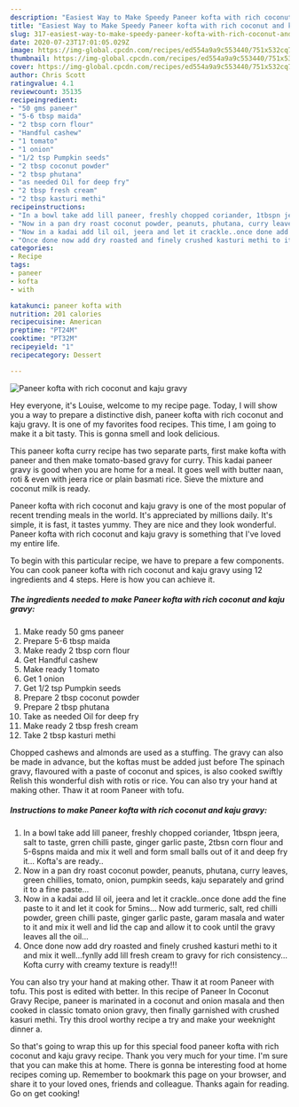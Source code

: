 ```yaml
---
description: "Easiest Way to Make Speedy Paneer kofta with rich coconut and kaju gravy"
title: "Easiest Way to Make Speedy Paneer kofta with rich coconut and kaju gravy"
slug: 317-easiest-way-to-make-speedy-paneer-kofta-with-rich-coconut-and-kaju-gravy
date: 2020-07-23T17:01:05.029Z
image: https://img-global.cpcdn.com/recipes/ed554a9a9c553440/751x532cq70/paneer-kofta-with-rich-coconut-and-kaju-gravy-recipe-main-photo.jpg
thumbnail: https://img-global.cpcdn.com/recipes/ed554a9a9c553440/751x532cq70/paneer-kofta-with-rich-coconut-and-kaju-gravy-recipe-main-photo.jpg
cover: https://img-global.cpcdn.com/recipes/ed554a9a9c553440/751x532cq70/paneer-kofta-with-rich-coconut-and-kaju-gravy-recipe-main-photo.jpg
author: Chris Scott
ratingvalue: 4.1
reviewcount: 35135
recipeingredient:
- "50 gms paneer"
- "5-6 tbsp maida"
- "2 tbsp corn flour"
- "Handful cashew"
- "1 tomato"
- "1 onion"
- "1/2 tsp Pumpkin seeds"
- "2 tbsp coconut powder"
- "2 tbsp phutana"
- "as needed Oil for deep fry"
- "2 tbsp fresh cream"
- "2 tbsp kasturi methi"
recipeinstructions:
- "In a bowl take add lill paneer, freshly chopped coriander, 1tbspn jeera, salt to taste, grren chilli paste, ginger garlic paste, 2tbsn corn flour and 5-6spns maida and mix it well and form small balls out of it and deep fry it... Kofta&#39;s are ready.."
- "Now in a pan dry roast coconut powder, peanuts, phutana, curry leaves, green chillies, tomato, onion, pumpkin seeds, kaju separately and grind it to a fine paste..."
- "Now in a kadai add lil oil, jeera and let it crackle..once done add the fine paste to it and let it cook for 5mins... Now add turmeric, salt, red chilli powder, green chilli paste, ginger garlic paste, garam masala and water to it and mix it well and lid the cap and allow it to cook until the gravy leaves all the oil..."
- "Once done now add dry roasted and finely crushed kasturi methi to it and mix it well...fynlly add lill fresh cream to gravy for rich consistency... Kofta curry with creamy texture is ready!!!"
categories:
- Recipe
tags:
- paneer
- kofta
- with

katakunci: paneer kofta with 
nutrition: 201 calories
recipecuisine: American
preptime: "PT24M"
cooktime: "PT32M"
recipeyield: "1"
recipecategory: Dessert

---
```



![Paneer kofta with rich coconut and kaju gravy](https://img-global.cpcdn.com/recipes/ed554a9a9c553440/751x532cq70/paneer-kofta-with-rich-coconut-and-kaju-gravy-recipe-main-photo.jpg)

Hey everyone, it's Louise, welcome to my recipe page. Today, I will show you a way to prepare a distinctive dish, paneer kofta with rich coconut and kaju gravy. It is one of my favorites food recipes. This time, I am going to make it a bit tasty. This is gonna smell and look delicious.

This paneer kofta curry recipe has two separate parts, first make kofta with paneer and then make tomato-based gravy for curry. This kadai paneer gravy is good when you are home for a meal. It goes well with butter naan, roti &amp; even with jeera rice or plain basmati rice. Sieve the mixture and coconut milk is ready.

Paneer kofta with rich coconut and kaju gravy is one of the most popular of recent trending meals in the world. It's appreciated by millions daily. It's simple, it is fast, it tastes yummy. They are nice and they look wonderful. Paneer kofta with rich coconut and kaju gravy is something that I've loved my entire life.


To begin with this particular recipe, we have to prepare a few components. You can cook paneer kofta with rich coconut and kaju gravy using 12 ingredients and 4 steps. Here is how you can achieve it.

<!--inarticleads1-->

##### The ingredients needed to make Paneer kofta with rich coconut and kaju gravy:

1. Make ready 50 gms paneer
1. Prepare 5-6 tbsp maida
1. Make ready 2 tbsp corn flour
1. Get Handful cashew
1. Make ready 1 tomato
1. Get 1 onion
1. Get 1/2 tsp Pumpkin seeds
1. Prepare 2 tbsp coconut powder
1. Prepare 2 tbsp phutana
1. Take as needed Oil for deep fry
1. Make ready 2 tbsp fresh cream
1. Take 2 tbsp kasturi methi


Chopped cashews and almonds are used as a stuffing. The gravy can also be made in advance, but the koftas must be added just before The spinach gravy, flavoured with a paste of coconut and spices, is also cooked swiftly Relish this wonderful dish with rotis or rice. You can also try your hand at making other. Thaw it at room Paneer with tofu. 

<!--inarticleads2-->

##### Instructions to make Paneer kofta with rich coconut and kaju gravy:

1. In a bowl take add lill paneer, freshly chopped coriander, 1tbspn jeera, salt to taste, grren chilli paste, ginger garlic paste, 2tbsn corn flour and 5-6spns maida and mix it well and form small balls out of it and deep fry it... Kofta&#39;s are ready..
1. Now in a pan dry roast coconut powder, peanuts, phutana, curry leaves, green chillies, tomato, onion, pumpkin seeds, kaju separately and grind it to a fine paste...
1. Now in a kadai add lil oil, jeera and let it crackle..once done add the fine paste to it and let it cook for 5mins... Now add turmeric, salt, red chilli powder, green chilli paste, ginger garlic paste, garam masala and water to it and mix it well and lid the cap and allow it to cook until the gravy leaves all the oil...
1. Once done now add dry roasted and finely crushed kasturi methi to it and mix it well...fynlly add lill fresh cream to gravy for rich consistency... Kofta curry with creamy texture is ready!!!


You can also try your hand at making other. Thaw it at room Paneer with tofu. This post is edited with better. In this recipe of Paneer In Coconut Gravy Recipe, paneer is marinated in a coconut and onion masala and then cooked in classic tomato onion gravy, then finally garnished with crushed kasuri methi. Try this drool worthy recipe a try and make your weeknight dinner a. 

So that's going to wrap this up for this special food paneer kofta with rich coconut and kaju gravy recipe. Thank you very much for your time. I'm sure that you can make this at home. There is gonna be interesting food at home recipes coming up. Remember to bookmark this page on your browser, and share it to your loved ones, friends and colleague. Thanks again for reading. Go on get cooking!
